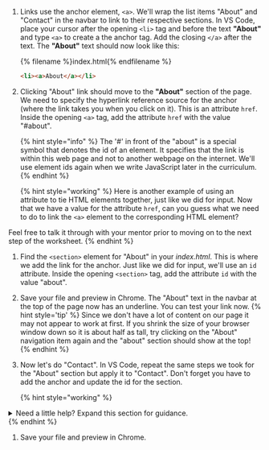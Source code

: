 1. Links use the anchor element, `<a>`. We'll wrap the list items "About" and "Contact" in the navbar to link to their respective sections. In VS Code, place your cursor after the opening `<li>` tag and before the text **"About"** and type `<a>` to create a the anchor tag. Add the closing `</a>` after the text. The **"About"** text should now look like this:

    {% filename %}index.html{% endfilename %}
    ```html
    <li><a>About</a></li>
    ```

1. Clicking "About" link should move to the **"About"** section of the page. We need to specify the hyperlink reference source for the anchor (where the link takes you when you click on it). This is an attribute `href`. Inside the opening `<a>` tag, add the attribute `href` with the value "#about".

   {% hint style="info" %}
The '#' in front of the "about" is a special symbol that denotes the id of an element. It specifies that the link is within this web page and not to another webpage on the internet. We'll use element ids again when we write JavaScript later in the curriculum.
   {% endhint %}

   {% hint style="working" %}
Here is another example of using an attribute to tie HTML elements together, just like we did for input. Now that we have a value for the attribute `href`, can you guess what we need to do to link the `<a>` element to the corresponding HTML element?

Feel free to talk it through with your mentor prior to moving on to the next step of the worksheet.
   {% endhint %}

1. Find the `<section>` element for "About" in your _index.html_. This is where we add the link for the anchor. Just like we did for input, we'll use an `id` attribute. Inside the opening `<section>` tag, add the attribute `id` with the value "about".

1. Save your file and preview in Chrome. The "About" text in the navbar at the top of the page now has an underline. You can test your link now.
   {% hint style='tip' %}
Since we don't have a lot of content on our page it may not appear to work at first. If you shrink the size of your browser window down so it is about half as tall, try clicking on the "About" navigation item again and the "about" section should show at the top!
   {% endhint %}

1. Now let's do "Contact". In VS Code, repeat the same steps we took for the "About" section but apply it to "Contact". Don't forget you have to add the anchor and update the id for the section.

   {% hint style="working" %}
<details>
<summary>
Need a little help? Expand this section for guidance. 
</summary> 
Wrap the "Contact" text in the list with <code>&lt;a&gt;</code> tag and add the <code>href</code> attribute. Set the value to "#contact". Add the closing <code>&lt;/a&gt;</code> tag. Find the <code>&lt;section&gt;</code> for "Contact" and add the attribute <code>id</code>. Set the value to "contact". Your code should look like this
<pre>
<code class="lang-html">
&lt;li&gt;&lt;a href="#contact"&gt;Contact&lt;/a&gt;&lt;/li&gt;
... skipping code here
&lt;section id="contact"&gt;
   &lt;h3&gt;Contact&lt;/h3&gt;
...remaining code for webpage here
</code>
</pre>
</details>
   {% endhint %}

1. Save your file and preview in Chrome.

